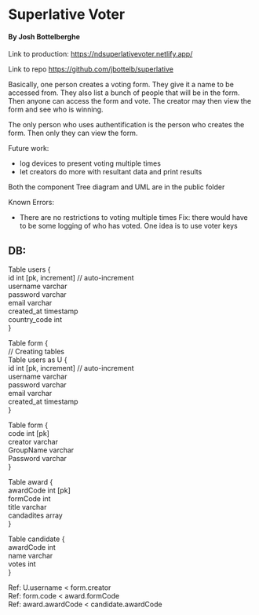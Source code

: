 # Superlative Voter

#### By Josh Bottelberghe

Link to production:
https://ndsuperlativevoter.netlify.app/

Link to repo
https://github.com/jbottelb/superlative

Basically, one person creates a voting form.
They give it a name to be accessed from. They
also list a bunch of people that will be in the form.
Then anyone can access the form and vote. The creator may then view the
form and see who is winning.

The only person who uses authentification is the person who creates the form. Then only they can view the form.

Future work:

- log devices to present voting multiple times
- let creators do more with resultant data and print results

Both the component Tree diagram and UML are in the public folder

Known Errors:

- There are no restrictions to voting multiple times
  Fix: there would have to be some logging of who has voted. One idea is to use voter keys

## DB:

Table users {\
id int [pk, increment] // auto-increment\
username varchar\
password varchar\
email varchar\
created_at timestamp\
country_code int\
}

Table form {\
// Creating tables\
Table users as U {\
id int [pk, increment] // auto-increment\
username varchar\
password varchar\
email varchar\
created_at timestamp\
}

Table form {\
code int [pk]\
creator varchar\
GroupName varchar\
Password varchar\
}

Table award {\
awardCode int [pk]\
formCode int\
title varchar\
candadites array\
}

Table candidate {\
awardCode int\
name varchar\
votes int\
}

Ref: U.username < form.creator\
Ref: form.code < award.formCode\
Ref: award.awardCode < candidate.awardCode
